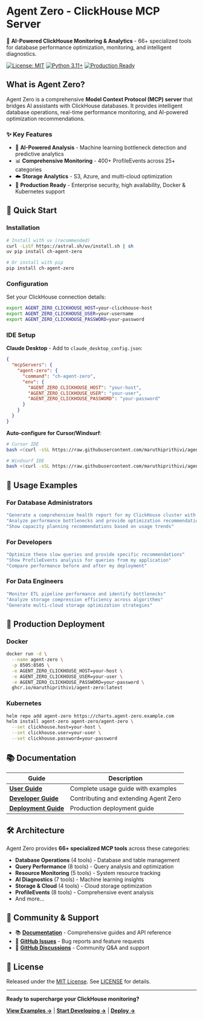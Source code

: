 # Agent Zero - ClickHouse MCP Server

🚀 **AI-Powered ClickHouse Monitoring & Analytics** - 66+ specialized tools for database performance optimization, monitoring, and intelligent diagnostics.

[![License: MIT](https://img.shields.io/badge/License-MIT-yellow.svg)](https://opensource.org/licenses/MIT)
[![Python 3.11+](https://img.shields.io/badge/python-3.11+-blue.svg)](https://www.python.org/downloads/)
[![Production Ready](https://img.shields.io/badge/Production-Ready-green.svg)]()

## What is Agent Zero?

Agent Zero is a comprehensive **Model Context Protocol (MCP) server** that bridges AI assistants with ClickHouse databases. It provides intelligent database operations, real-time performance monitoring, and AI-powered optimization recommendations.

### ✨ Key Features

- 🤖 **AI-Powered Analysis** - Machine learning bottleneck detection and predictive analytics
- 📊 **Comprehensive Monitoring** - 400+ ProfileEvents across 25+ categories
- ☁️ **Storage Analytics** - S3, Azure, and multi-cloud optimization
- 🔧 **Production Ready** - Enterprise security, high availability, Docker & Kubernetes support

## 🚀 Quick Start

### Installation

```bash
# Install with uv (recommended)
curl -LsSf https://astral.sh/uv/install.sh | sh
uv pip install ch-agent-zero

# Or install with pip
pip install ch-agent-zero
```

### Configuration

Set your ClickHouse connection details:

```bash
export AGENT_ZERO_CLICKHOUSE_HOST=your-clickhouse-host
export AGENT_ZERO_CLICKHOUSE_USER=your-username
export AGENT_ZERO_CLICKHOUSE_PASSWORD=your-password
```

### IDE Setup

**Claude Desktop** - Add to `claude_desktop_config.json`:
```json
{
  "mcpServers": {
    "agent-zero": {
      "command": "ch-agent-zero",
      "env": {
        "AGENT_ZERO_CLICKHOUSE_HOST": "your-host",
        "AGENT_ZERO_CLICKHOUSE_USER": "your-user",
        "AGENT_ZERO_CLICKHOUSE_PASSWORD": "your-password"
      }
    }
  }
}
```

**Auto-configure for Cursor/Windsurf**:
```bash
# Cursor IDE
bash <(curl -sSL https://raw.githubusercontent.com/maruthiprithivi/agent_zero/main/scripts/install.sh) --ide cursor

# Windsurf IDE
bash <(curl -sSL https://raw.githubusercontent.com/maruthiprithivi/agent_zero/main/scripts/install.sh) --ide windsurf
```

## 🎯 Usage Examples

### For Database Administrators
```bash
"Generate a comprehensive health report for my ClickHouse cluster with AI insights"
"Analyze performance bottlenecks and provide optimization recommendations"
"Show capacity planning recommendations based on usage trends"
```

### For Developers
```bash
"Optimize these slow queries and provide specific recommendations"
"Show ProfileEvents analysis for queries from my application"
"Compare performance before and after my deployment"
```

### For Data Engineers
```bash
"Monitor ETL pipeline performance and identify bottlenecks"
"Analyze storage compression efficiency across algorithms"
"Generate multi-cloud storage optimization strategies"
```

## 🏢 Production Deployment

### Docker
```bash
docker run -d \
  --name agent-zero \
  -p 8505:8505 \
  -e AGENT_ZERO_CLICKHOUSE_HOST=your-host \
  -e AGENT_ZERO_CLICKHOUSE_USER=your-user \
  -e AGENT_ZERO_CLICKHOUSE_PASSWORD=your-password \
  ghcr.io/maruthiprithivi/agent-zero:latest
```

### Kubernetes
```bash
helm repo add agent-zero https://charts.agent-zero.example.com
helm install agent-zero agent-zero/agent-zero \
  --set clickhouse.host=your-host \
  --set clickhouse.user=your-user \
  --set clickhouse.password=your-password
```

## 📚 Documentation

| Guide | Description |
|-------|-------------|
| [**User Guide**](docs/USER_GUIDE.md) | Complete usage guide with examples |
| [**Developer Guide**](docs/DEVELOPER_GUIDE.md) | Contributing and extending Agent Zero |
| [**Deployment Guide**](docs/DEPLOYMENT.md) | Production deployment guide |

## 🛠️ Architecture

Agent Zero provides **66+ specialized MCP tools** across these categories:

- **Database Operations** (4 tools) - Database and table management
- **Query Performance** (8 tools) - Query analysis and optimization
- **Resource Monitoring** (5 tools) - System resource tracking
- **AI Diagnostics** (7 tools) - Machine learning insights
- **Storage & Cloud** (4 tools) - Cloud storage optimization
- **ProfileEvents** (8 tools) - Comprehensive event analysis
- And more...

## 🤝 Community & Support

- 📚 **[Documentation](docs/)** - Comprehensive guides and API reference
- 🐛 **[GitHub Issues](https://github.com/maruthiprithivi/agent_zero/issues)** - Bug reports and feature requests
- 💬 **[GitHub Discussions](https://github.com/maruthiprithivi/agent_zero/discussions)** - Community Q&A and support

## 📜 License

Released under the [MIT License](LICENSE). See [LICENSE](LICENSE) for details.

---

**Ready to supercharge your ClickHouse monitoring?**

[**View Examples →**](docs/USER_GUIDE.md) | [**Start Developing →**](docs/DEVELOPER_GUIDE.md) | [**Deploy →**](docs/DEPLOYMENT.md)
